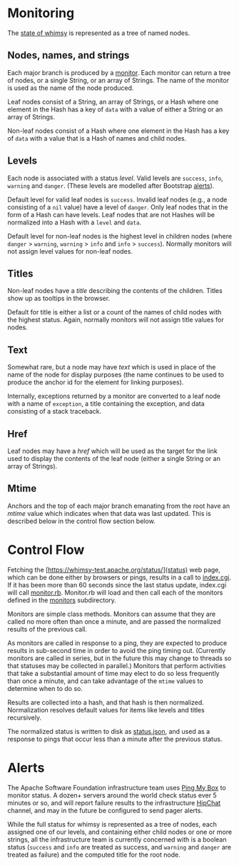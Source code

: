 Monitoring
==========

The [state of whimsy](https://whimsy-test.apache.org/status/) is represented
as a tree of named nodes.

Nodes, names, and strings
-------------------------

Each major branch is produced by a [monitor](monitors).  Each monitor can
return a tree of nodes, or a single String, or an array of Strings.  The name
of the monitor is used as the name of the node produced.

Leaf nodes consist of a String, an array of Strings, or a Hash where one
element in the Hash has a key of `data` with a value of either a String or an
array of Strings.

Non-leaf nodes consist of a Hash where one element in the Hash has a key of
`data` with a value that is a Hash of names and child nodes.

Levels
------

Each node is associated with a status *level*.  Valid levels are `success`,
`info`, `warning` and `danger`.  (These levels are modelled after Bootstrap
[alerts](http://getbootstrap.com/components/#alerts)).

Default level for valid leaf nodes is `success`.  Invalid leaf nodes (e.g., a
node consisting of a `nil` value) have a level of `danger`.  Only leaf nodes
that in the form of a Hash can have levels.  Leaf nodes that are not Hashes
will be normalized into a Hash with a `level` and `data`.

Default level for non-leaf nodes is the highest level in children nodes (where
`danger` > `warning`, `warning` > `info` and `info` > `success`).  Normally
monitors will not assign level values for non-leaf nodes.

Titles
------

Non-leaf nodes have a *title* describing the contents of the children.  Titles
show up as tooltips in the browser.

Default for title is either a list or a count of the names of child nodes with
the highest status.  Again, normally monitors will not assign title values for
nodes.

Text
----

Somewhat rare, but a node may have *text* which is used in place of the name
of the node for display purposes (the name continues to be used to produce the
anchor id for the element for linking purposes).

Internally, exceptions returned by a monitor are converted to a leaf node with
a name of `exception`, a title containing the exception, and data consisting
of a stack traceback. 

Href
----

Leaf nodes may have a *href* which will be used as the target for the link
used to display the contents of the leaf node (either a single String or an
array of Strings).

Mtime
-----

Anchors and the top of each major branch emanating from the root have an
*mtime* value which indicates when that data was last updated.  This is
described below in the control flow section below.

Control Flow
============

Fetching the [https://whimsy-test.apache.org/status/](status) web page, which
can be done either by browsers or pings, results in a call to
[index.cgi](https://github.com/apache/whimsy/blob/master/www/status/index.cgi).
If it has been more than 60 seconds since the last status update, index.cgi
will call
[monitor.rb](https://github.com/apache/whimsy/blob/master/www/status/monitor.rb).
Monitor.rb will load and then call each of the monitors defined in the
[monitors](https://github.com/apache/whimsy/tree/master/www/status/monitors)
subdirectory.

Monitors are simple class methods.  Monitors can assume that they are called
no more often than once a minute, and are passed the normalized results of the
previous call.

As monitors are called in response to a ping, they are expected to produce
results in sub-second time in order to avoid the ping timing out.  (Currently
monitors are called in series, but in the future this may change to threads so
that statuses may be collected in parallel.) Monitors that perform activities
that take a substantial amount of time may elect to do so less frequently than
once a minute, and can take advantage of the `mtime` values to determine when
to do so.

Results are collected into a hash, and that hash is then normalized.
Normalization resolves default values for items like levels and titles
recursively.

The normalized status is written to disk as [status.json](status.json), and
used as a response to pings that occur less than a minute after the previous
status.

Alerts
======

The Apache Software Foundation infrastructure team uses
[Ping My Box](https://www.pingmybox.com/dashboard?location=470) to monitor
status.  A dozen+ servers around the world check status ever 5 minutes or so,
and will report failure results to the infrastructure
[HipChat](http://infra.chat/) channel, and may in the future be configured to
send pager alerts.

While the full status for whimsy is represented as a tree of nodes, each
assigned one of our levels, and containing either child nodes or one or more
strings, all the infrastructure team is currently concerned with is a boolean
status (`success` and `info` are treated as success, and `warning` and
`danger` are treated as failure) and the computed title for the root node.
